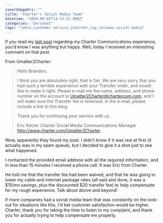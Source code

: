 ```yaml
---
coverImageUri: ""
title: "Charter's Social Media Team"
datetime: "2010-09-02T14:13:52.000Z"
categories: "personal"
tags: "cable,customer service,internet,isp,reviews,social media"
---
```


If you read my [last post](https://www.brandonmartinez.com/2010/09/01/a-charter-communication-mishap/ "A Charter Communication Mishap") regarding my Charter Communications experience, you'd know I was anything but happy. Well, today I received an interesting comment on that post.

From Umatter2Charter:

> Hello Brandon,
> 
> I think you are absolutely right, that is fair. We are very sorry that you had such a terrible experience with your Transfer order, and would like to make it right. Please e-mail me the name, address, and phone number on the account to Umatter2Charter@chartercom.com, and I will make sure the Transfer fee is reversed. In the e-mail, please include a link to this blog.
> 
> Thank you for continuing your service with us.
> 
> Eric Ketzer Charter Social Media Communications Manager http://www.charter.com/Umatter2Charter

Wow, apparently they found my post. I didn't know if it was real at first (it actually was in my spam queue), but I decided to give it a shot just to see what happened.

I contacted the provided email address with all the required information, and in less than 15 minutes I received a phone call. It was Eric from Charter.

He told me that the transfer fee had been waived, and that he was going to lower my cable and internet package rates (all said and done, it was a $15/mo savings, plus the discounted $20 transfer fee) to help compensate for my rough experience. Talk about above and beyond!

If more companies had a social media team that was constantly on the look-out for situations like this, I'd bet customer satisfaction would be higher. Charter, thank you for taking the time to listen to my complaint, and thank you for actually trying to help compensate me properly.
